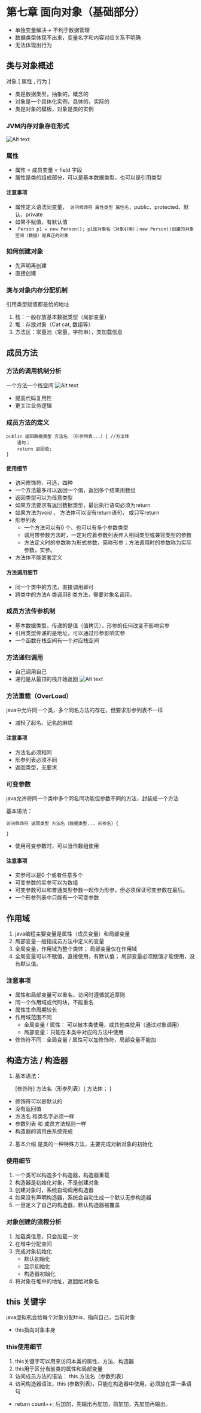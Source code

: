 # 第七章 面向对象（基础部分）
- 单独变量解决-> 不利于数据管理
- 数据类型体现不出来，变量名字和内容对应关系不明确
- 无法体现出行为
## 类与对象概述
对象 [ 属性 , 行为 ]
- 类是数据类型，抽象的，概念的
- 对象是一个具体化实例，具体的，实际的
- 类是对象的模板，对象是类的实例
### JVM内存对象存在形式
![Alt text](<pictures/java后端入门第五天.png>)
### 属性
- 属性 = 成员变量 = field 字段
- 属性是类的组成部分，可以是基本数据类型，也可以是引用类型
#### 注意事项
- 属性定义语法同变量，``` 访问修饰符 属性类型 属性名```，public、protected、默认、private
- 如果不赋值，有默认值
- ``` Person p1 = new Person(); p1是对象名（对象引用）；new Person()创建的对象空间（数据）是真正的对象```
### 如何创建对象
- 先声明再创建
- 直接创建
### 类与对象内存分配机制
引用类型赋值都是给的地址
1. 栈：一般存放基本数据类型（局部变量）
2. 堆：存放对象（Cat cat, 数组等）
3. 方法区：常量池（常量，字符串），类加载信息

## 成员方法

### 方法的调用机制分析
一个方法一个栈空间
![Alt text](pictures/java后端入门第五天01.png)
- 提高代码复用性
- 更关注业务逻辑
### 成员方法的定义
    public 返回数据类型 方法名 （形参列表...）{ //方法体
        语句；
        return 返回值;
    }
#### 使用细节
- 访问修饰符，可选，四种
- 一个方法最多可以返回一个值，返回多个结果用数组
- 返回类型可以为任意类型
- 如果方法要求有返回数据类型，最后执行语句必须为return
- 如果方法为void ， 方法体可以没有return语句， 或只写return
- 形参列表
    - 一个方法可以有0 个、也可以有多个参数类型
    - 调用带参数方法时，一定对应着参数列表传入相同类型或兼容类型的参数
    - 方法定义时的参数称为形式参数，简称形参；方法调用时的参数称为实际参数，实参。
- 方法体不能嵌套定义 
#### 方法调用细节
- 同一个类中的方法，直接调用即可
- 跨类中的方法A 类调用B 类方法，需要对象名调用。

### 成员方法传参机制
- 基本数据类型，传递的是值（值拷贝），形参的任何改变不影响实参
- 引用类型传递的是地址，可以通过形参影响实参
- 一个函数在栈空间有一个对应栈空间

### 方法递归调用
- 自己调用自己
- 递归是从最顶的栈开始返回
![Alt text](pictures/java后端入门第五天02.png)

### 方法重载（OverLoad）
java中允许同一个类，多个同名方法的存在，但要求形参列表不一样
- 减轻了起名、记名的麻烦
#### 注意事项
- 方法名必须相同
- 形参列表必须不同
- 返回类型，无要求
### 可变参数
java允许将同一个类中多个同名同功能但参数不同的方法，封装成一个方法

基本语法：

    访问修饰符 返回类型 方法名（数据类型... 形参名）{

    }
- 使用可变参数时，可以当作数组使用
#### 注意事项
- 实参可以是0 个或者任意多个
- 可变参数的实参可以为数组
- 可变参数可以和普通类型参数一起作为形参，但必须保证可变参数在最后。
- 一个形参列表中只能有一个可变参数

## 作用域
1. java编程主要变量是属性（成员变量）和局部变量
2. 局部变量一般指成员方法中定义的变量
3. 全局变量，作用域为整个类体； 局部变量仅在作用域
4. 全局变量可以不赋值，直接使用，有默认值； 局部变量必须赋值才能使用，没有默认值。 
### 注意事项
- 属性和局部变量可以重名，访问时遵循就近原则
- 同一个作用域或代码块，不能重名
- 属性生命周期较长
- 作用域范围不同
    - 全局变量 / 属性： 可以被本类使用，或其他类使用（通过对象调用）
    - 局部变量：只能在本类中对应的方法中使用
- 修饰符不同：全局变量 / 属性可以加修饰符，局部变量不能加
## 构造方法 / 构造器
1. 基本语法：

    [修饰符] 方法名（形参列表）{
        方法体；
    }
- 修饰符可以是默认的
- 没有返回值
- 方法名 和类名字必须一样
- 参数列表 和 成员方法规则一样
- 构造器的调用由系统完成
2. 基本介绍
是类的一种特殊方法，主要完成对新对象的初始化
### 使用细节
1. 一个类可以构造多个构造器，构造器重载
2. 构造器是初始化对象，不是创建对象
3. 创建对象时，系统自动调用构造器
4. 如果没有声明构造器，系统会自动生成一个默认无参构造器
5. 一旦定义了自己的构造器，默认构造器被覆盖
### 对象创建的流程分析
1. 加载类信息，只会加载一次
2. 在堆中分配空间
3. 完成对象初始化
    - 默认初始化
    - 显示初始化
    - 构造器初始化
4. 将对象在堆中的地址，返回给对象名
## this 关键字
java虚拟机会给每个对象分配this，指向自己，当前对象
- this指向对象本身
### this使用细节
1. this关键字可以用来访问本类的属性、方法、构造器
2. this用于区分当前类的属性和局部变量
3. 访问成员方法的语法： this.方法名（参数列表）
4. 访问构造器语法，this (参数列表)，只能在构造器中使用，必须放在第一条语句
- return count++; 后加加，先输出再加加，前加加，先加加再输出。
